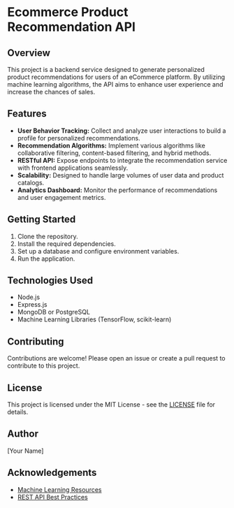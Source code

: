 # Ecommerce Product Recommendation API

## Overview
This project is a backend service designed to generate personalized product recommendations for users of an eCommerce platform. By utilizing machine learning algorithms, the API aims to enhance user experience and increase the chances of sales.

## Features
- **User Behavior Tracking:** Collect and analyze user interactions to build a profile for personalized recommendations.
- **Recommendation Algorithms:** Implement various algorithms like collaborative filtering, content-based filtering, and hybrid methods.
- **RESTful API:** Expose endpoints to integrate the recommendation service with frontend applications seamlessly.
- **Scalability:** Designed to handle large volumes of user data and product catalogs.
- **Analytics Dashboard:** Monitor the performance of recommendations and user engagement metrics.

## Getting Started
1. Clone the repository.
2. Install the required dependencies.
3. Set up a database and configure environment variables.
4. Run the application.

## Technologies Used
- Node.js
- Express.js
- MongoDB or PostgreSQL
- Machine Learning Libraries (TensorFlow, scikit-learn)

## Contributing
Contributions are welcome! Please open an issue or create a pull request to contribute to this project.

## License
This project is licensed under the MIT License - see the [LICENSE](LICENSE) file for details.

## Author
[Your Name]

## Acknowledgements
- [Machine Learning Resources](https://www.coursera.org/specializations/machine-learning)
- [REST API Best Practices](https://restfulapi.net/)
